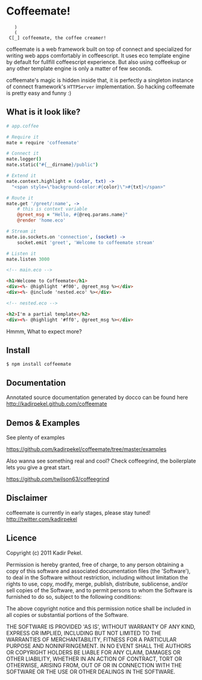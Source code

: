 Coffeemate!
===========
```
   )
   (
 C[_] coffeemate, the coffee creamer!
```
coffeemate is a web framework built on top of connect and specialized for writing web apps comfortably in coffeescript.
It uses eco template engine by default for fullfill coffeescript experience. But also using coffeekup or any other template engine is only a matter of few seconds.

coffeemate's magic is hidden inside that, it is perfectly a singleton instance of connect framework's `HTTPServer` implementation. So hacking coffeemate is pretty easy and funny :)


What is it look like?
---------------------

``` coffeescript
# app.coffee

# Require it
mate = require 'coffeemate'

# Connect it
mate.logger()
mate.static("#{__dirname}/public")

# Extend it
mate.context.highlight = (color, txt) ->
  "<span style=\"background-color:#{color}\">#{txt}</span>"

# Route it
mate.get '/greet/:name', ->
	# this is context variable
	@greet_msg = "Hello, #{@req.params.name}"
	@render 'home.eco'

# Stream it
mate.io.sockets.on 'connection', (socket) ->
	socket.emit 'greet', 'Welcome to coffeemate stream'

# Listen it
mate.listen 3000
```

``` html
<!-- main.eco -->

<h1>Welcome to Coffeemate</h1>
<div><%- @highlight '#f00', @greet_msg %></div>
<div><%- @include 'nested.eco' %></div>
```

``` html
<!-- nested.eco -->

<h2>I'm a partial template</h2>
<div><%- @highlight '#ff0', @greet_msg %></div>
```

Hmmm, What to expect more?

Install
-------

```
$ npm install coffeemate
```

Documentation
-------------

Annotated source documentation generated by docco can be found here <http://kadirpekel.github.com/coffeemate>

Demos & Examples
----------------

See plenty of examples

<https://github.com/kadirpekel/coffeemate/tree/master/examples>

Also wanna see something real and cool? Check coffeegrind, the boilerplate lets you give a great start.

<https://github.com/twilson63/coffeegrind>

Disclaimer
----------
coffeemate is currently in early stages, please stay tuned! <http://twitter.com/kadirpekel>

Licence
-------
Copyright (c) 2011 Kadir Pekel.

Permission is hereby granted, free of charge, to any person obtaining a copy of
this software and associated documentation files (the 'Software'), to deal in
the Software without restriction, including without limitation the rights to
use, copy, modify, merge, publish, distribute, sublicense, and/or sell copies of
the Software, and to permit persons to whom the Software is furnished to do so,
subject to the following conditions:

The above copyright notice and this permission notice shall be included in all
copies or substantial portions of the Software.

THE SOFTWARE IS PROVIDED 'AS IS', WITHOUT WARRANTY OF ANY KIND, EXPRESS OR
IMPLIED, INCLUDING BUT NOT LIMITED TO THE WARRANTIES OF MERCHANTABILITY, FITNESS
FOR A PARTICULAR PURPOSE AND NONINFRINGEMENT. IN NO EVENT SHALL THE AUTHORS OR
COPYRIGHT HOLDERS BE LIABLE FOR ANY CLAIM, DAMAGES OR OTHER LIABILITY, WHETHER
IN AN ACTION OF CONTRACT, TORT OR OTHERWISE, ARISING FROM, OUT OF OR IN
CONNECTION WITH THE SOFTWARE OR THE USE OR OTHER DEALINGS IN THE SOFTWARE.
